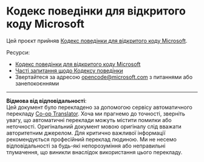 <!--
CO_OP_TRANSLATOR_METADATA:
{
  "original_hash": "c06b12caf3c901eb3156e3dd5b0aea56",
  "translation_date": "2025-09-05T11:24:37+00:00",
  "source_file": "CODE_OF_CONDUCT.md",
  "language_code": "uk"
}
-->
# Кодекс поведінки для відкритого коду Microsoft

Цей проєкт прийняв [Кодекс поведінки для відкритого коду Microsoft](https://opensource.microsoft.com/codeofconduct/).

Ресурси:

- [Кодекс поведінки для відкритого коду Microsoft](https://opensource.microsoft.com/codeofconduct/)
- [Часті запитання щодо Кодексу поведінки](https://opensource.microsoft.com/codeofconduct/faq/)
- Звертайтеся за адресою [opencode@microsoft.com](mailto:opencode@microsoft.com) з питаннями або занепокоєннями

---

**Відмова від відповідальності**:  
Цей документ було перекладено за допомогою сервісу автоматичного перекладу [Co-op Translator](https://github.com/Azure/co-op-translator). Хоча ми прагнемо до точності, зверніть увагу, що автоматичні переклади можуть містити помилки або неточності. Оригінальний документ мовою оригіналу слід вважати авторитетним джерелом. Для критично важливої інформації рекомендується професійний переклад людиною. Ми не несемо відповідальності за будь-які непорозуміння або неправильні тлумачення, що виникли внаслідок використання цього перекладу.